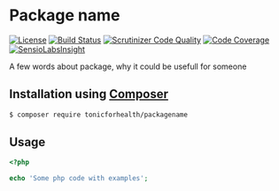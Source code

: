# Package name
[![License](https://img.shields.io/github/license/tonicforhealth/testrail-report-aggregator.svg?maxAge=2592000)](LICENSE.md)
[![Build Status](https://travis-ci.org/tonicforhealth/testrail-report-aggregator.svg?branch=master)](https://travis-ci.org/tonicforhealth/testrail-report-aggregator)
[![Scrutinizer Code Quality](https://scrutinizer-ci.com/g/tonicforhealth/testrail-report-aggregator/badges/quality-score.png?b=master)](https://scrutinizer-ci.com/g/tonicforhealth/testrail-report-aggregator/?branch=master)
[![Code Coverage](https://scrutinizer-ci.com/g/tonicforhealth/testrail-report-aggregator/badges/coverage.png?b=master)](https://scrutinizer-ci.com/g/tonicforhealth/testrail-report-aggregator/?branch=master)
[![SensioLabsInsight](https://insight.sensiolabs.com/projects/e067099c-fbc2-4c9f-849c-d3c1960aa870/mini.png)](https://insight.sensiolabs.com/projects/e067099c-fbc2-4c9f-849c-d3c1960aa870)


A few words about package, why it could be usefull for someone 

## Installation using [Composer](http://getcomposer.org/)

```bash
$ composer require tonicforhealth/packagename
```

## Usage

```php
<?php

echo 'Some php code with examples';

```